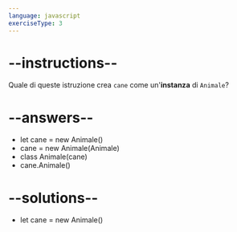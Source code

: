 ```yaml
---
language: javascript
exerciseType: 3
---
```


# --instructions--

Quale di queste istruzione crea `cane` come un'__instanza__ di `Animale`?

# --answers--

- let cane = new Animale()
- cane = new Animale(Animale)
- class Animale(cane)
- cane.Animale()

# --solutions--

- let cane = new Animale()
